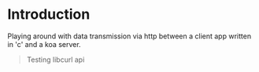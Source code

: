 # Introduction

Playing around with data transmission via http between a client app written in 'c' and a koa server.

> Testing libcurl api